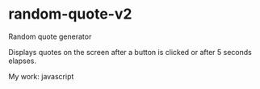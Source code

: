# random-quote-v2
Random quote generator

Displays quotes on the screen after a button is clicked or after 5 seconds elapses.

My work: javascript
